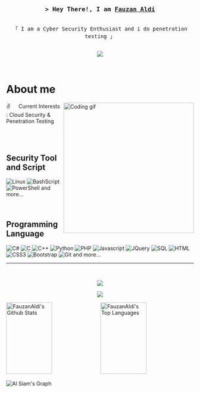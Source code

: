 <!-- Introduction  -->
<h3 align="center">
        <samp>&gt; Hey There!, I am
                <b><a target="_blank" href="https://github.com/Fauzan-Aldi">Fauzan Aldi</a></b>
        </samp>
</h3>


<p align="center"> 
  <samp>
    <br>
    「 I am a Cyber Security Enthusiast and i do penetration testing </b> 」
    <br>
    <br>
  </samp>
</p>

<p align="center">
<!--  <a href="" target="blank">
  <img src="https://img.shields.io/badge/Website-DC143C?style=for-the-badge&logo=medium&logoColor=white" />
 </a> -->
 <a href="https://www.linkedin.com/in/fauzan-aldi/" target="_blank">
  <img src="https://img.shields.io/badge/LinkedIn-0077B5?style=for-the-badge&logo=linkedin&logoColor=white"/>
 </a>
</p>
<br />

<!-- About Section -->
 # About me
 
<p>
 <img align="right" width="350" src="/assets/programmer.gif" alt="Coding gif" />
  
 ✌️ &emsp; Current Interests : Cloud Security & Penetration Testing <br/><br/>

</p>

<br/>

## Security Tool and Script
![Linux](https://img.shields.io/badge/Kali_Linux-557C94?style=for-the-badge&logo=kali-linux&logoColor=white)
![BashScript](https://img.shields.io/badge/Shell_Script-121011?style=for-the-badge&logo=gnu-bash&logoColor=white)
![PowerShell](https://img.shields.io/badge/Powershell-2CA5E0?style=for-the-badge&logo=powershell&logoColor=white)
  and more...

<br/>

## Programming Language
![C#](https://img.shields.io/badge/C%23-239120?style=for-the-badge&logo=c-sharp&logoColor=white)
![C](https://img.shields.io/badge/C-00599C?style=for-the-badge&logo=c&logoColor=white)
![C++](https://img.shields.io/badge/C%2B%2B-00599C?style=for-the-badge&logo=c%2B%2B&logoColor=white)
![Python](https://img.shields.io/badge/Python-14354C?style=for-the-badge&logo=python&logoColor=white)
![PHP](https://img.shields.io/badge/PHP-777BB4?style=for-the-badge&logo=php&logoColor=white)
![Javascript](https://img.shields.io/badge/Javascript-F0DB4F?style=for-the-badge&labelColor=black&logo=javascript&logoColor=F0DB4F)
![JQuery](https://img.shields.io/badge/jQuery-0769AD?style=for-the-badge&logo=jquery&logoColor=white)
![SQL](https://img.shields.io/badge/MySQL-00000F?style=for-the-badge&logo=mysql&logoColor=white)
![HTML](https://img.shields.io/badge/HTML5-E34F26?style=for-the-badge&logo=html5&logoColor=white)
![CSS3](https://img.shields.io/badge/CSS3-1572B6?style=for-the-badge&logo=css3&logoColor=white)
![Bootstrap](https://img.shields.io/badge/Bootstrap-563D7C?style=for-the-badge&logo=bootstrap&logoColor=white)
![Git](https://img.shields.io/badge/Git-F05032?style=for-the-badge&logo=git&logoColor=white)
  and more...
<br/>
<hr/>
<br/>

<p align="center">
  <a href="https://github.com/Fauzan-Aldi">
    <img src="https://github-readme-streak-stats.herokuapp.com/?user=JunMing27&theme=radical&border=7F3FBF&background=0D1117" />
  </a>
</p>

<p align="center">
  <a href="https://github.com/Fauzan-Aldi">
    <img src="https://github-profile-summary-cards.vercel.app/api/cards/profile-details?username=FauzanAldi&theme=radical" />
  </a>
</p>

<a> 
    <a href="https://github.com/Fauzan-Aldi"><img alt="FauzanAldi's Github Stats" src="https://denvercoder1-github-readme-stats.vercel.app/api?username=FauzanAldi&show_icons=true&count_private=true&theme=react&border_color=7F3FBF&bg_color=0D1117&title_color=F85D7F&icon_color=F8D866" height="192px" width="49.5%"/></a>
  <a href="https://github.com/Fauzan-Aldi"><img alt="FauzanAldi's Top Languages" src="https://denvercoder1-github-readme-stats.vercel.app/api/top-langs/?username=FauzanAldi&langs_count=8&layout=compact&theme=react&border_color=7F3FBF&bg_color=0D1117&title_color=F85D7F&icon_color=F8D866" height="192px" width="49.5%"/></a>
  <br/>
</a>

![Al Siam's Graph](https://github-readme-activity-graph.vercel.app/graph?username=FauzanAldi&custom_title=FauzanAldi's%20GitHub%20Activity%20Graph&bg_color=0D1117&color=7F3FBF&line=7F3FBF&point=7F3FBF&area_color=FFFFFF&title_color=FFFFFF&area=true)
